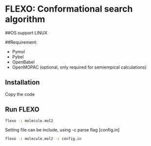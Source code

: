 FLEXO: Conformational search algorithm
===================
##OS support
LINUX

##Requirement:
- Pymol
- Pybel
- OpenBabel
- OpenMOPAC (optional, only required for semiempical calculations)

## Installation
Copy the code 

## Run FLEXO
```sh
flexo -i molecule.mol2
```
Setting file can be include, using -c parse flag [config.in]

```sh
flexo -i molecule.mol2 -c config.in
```



